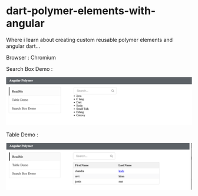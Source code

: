 dart-polymer-elements-with-angular
==================================

Where i learn about creating custom reusable polymer elements and angular dart...

Browser : Chromium

Search Box Demo :

![tableDemo](/web/images/searchboxDemo.png?raw=true)

Table Demo :

![tableDemo](/web/images/tableDemo.png?raw=true)




